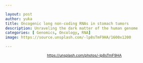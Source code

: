 ```yaml
---

layout: post
author: yuka
title: Oncogenic long non-coding RNAs in stomach tumors
description: Unraveling the dark matter of the human genome
categories: [ Genomics, Oncology, RNA]
image: https://source.unsplash.com/-lp8sTmF9HA/1600x1200

---
```


<small><div align="center">https://unsplash.com/photos/-lp8sTmF9HA</div></small>